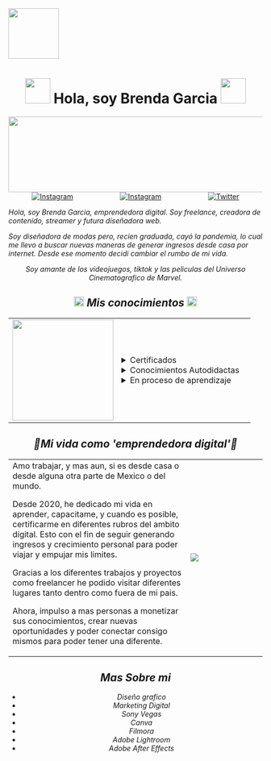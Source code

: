 <img src="https://media2.giphy.com/media/9RmTjLJVakEfDd9CIH/giphy.gif?cid=a267dfa3l15panbxg9worir74sunmdqzdvwb7qiu1xwilo8l&rid=giphy.gif&ct=s" align-item="center" width=100>
<h1 align="center">
<img src="https://media.giphy.com/media/jqxCTPDlYhfuHGIJQ5/giphy.gif" width="50" > Hola, soy Brenda Garcia <img src="https://media.giphy.com/media/jqxCTPDlYhfuHGIJQ5/giphy.gif" width="50"></h1>

<img src="https://64.media.tumblr.com/e7cb6bbdead5e0e38406590b7c32691f/ba03808b4fe5c833-97/s1280x1920/e4dedc3c8f8400595ad1f21b8cb6f8be727178c0.gifv" height="150" width="650" align="center">

<div align=center style="display:flex; justify-content: space-around">
  <a href="https://www.youtube.com/channel/UCaDwCEV6J3vdsL44t3L_WWw"><img alt="Instagram" src="https://img.shields.io/static/v1?style=for-the-badge&message=My Website&color=55B500&logo=airplayvideo&logoColor=FFFFFF&label=" /></a>
  <a href="https://www.instagram.com/danverbren/"><img alt="Instagram" src="https://img.shields.io/static/v1?style=for-the-badge&message=Instagram&color=C837AC&logo=Instagram&logoColor=FFFFFF&label=" /></a>
  <a href="https://twitter.com/danverbren"><img src="https://img.shields.io/static/v1?style=for-the-badge&message=Twitter&color=000000&logo=x&logoColor=FFFFFF&label=" alt="Twitter" /></a>
</div>


<p><em align="center"> Hola, soy Brenda Garcia, emprendedora digital.
Soy freelance, creadora de contenido, streamer y futura diseñadora web.

<em align="center">Soy diseñadora de modas pero, recien graduada, cayó la pandemia, lo cual me llevo a buscar nuevas maneras de generar ingresos desde casa por internet. Desde ese momento decidi cambiar el rumbo de mi vida.

Soy amante de los videojuegos, tiktok y las peliculas del Universo Cinematografico de Marvel.

<h2><img src="https://media3.giphy.com/media/WUUeVAah1sKFJVgMO9/giphy.gif" width="20"> Mis conocimientos <img src="https://media3.giphy.com/media/WUUeVAah1sKFJVgMO9/giphy.gif" width="20"></h2>

<table>
<tr>
<td width="45%"">
<img src="https://media2.giphy.com/media/kbX7QEq9ziSfks5XLq/giphy.gif?cid=6c09b95275ibtl6nacqdiv0rrjgetc8uylef6jkr21goxvxm&ep=v1_internal_gif_by_id&rid=giphy.gif&ct=s" width=200>
</td>
<td width="55%">
<details>
  <summary>Certificados</summary>

<kbd><img src="https://idiomaslynx.co/wp-content/uploads/2020/08/FCE-examen-de-ingles-escuela-de-idiomas-LYNX.png" width= 50> [![My Skills](https://skillicons.dev/icons?i=ai,ps&theme=light)](https://skillicons.dev)</kbd>


</details>
<details>
  <summary>Conocimientos Autodidactas</summary>

<kbd>[![My Skills](https://skillicons.dev/icons?i=ae,au,discord,gmail,instagram,linkedin,pr,notion&theme=light)](https://skillicons.dev)</kbd>

</details>

<details>
  <summary>En proceso de aprendizaje</summary>

<kbd>[![My Skills](https://skillicons.dev/icons?i=aws,git,github,html,java,js,py&theme=light)](https://skillicons.dev)</kbd>

</details>
</td>
</td>
</tr>
</table>
<h2>🌸Mi vida como 'emprendedora digital'🌸</h2>

<table>
<tr>
<td width="70%"">
Amo trabajar, y mas aun, si es desde casa o desde alguna otra parte de Mexico o del mundo.

Desde 2020, he dedicado mi vida en aprender, capacitame, y cuando es posible, certificarme en diferentes rubros del ambito digital. Esto con el fin de seguir generando ingresos y crecimiento personal para poder viajar y empujar mis limites.

Gracias a los diferentes trabajos y proyectos como freelancer he podido visitar diferentes lugares tanto dentro como fuera de mi pais.

Ahora, impulso a mas personas a monetizar sus conocimientos, crear nuevas oportunidades y poder conectar consigo mismos para poder tener una diferente.
</td>
<td width="30%">
<img src="https://i.ytimg.com/vi/mgqzy-K2R3U/oardefault.jpg?sqp=-oaymwEYCJUDENAFSFqQAgHyq4qpAwcIARUAAIhC&rs=AOn4CLCQ9SBLZnv-mHCZs2Vu8954900eTw">
</td>

</table>

<h2>Mas Sobre mi</h2>

* Diseño grafico
* Marketing Digital
* Sony Vegas
* Canva
* Filmora
* Adobe Lightroom
* Adobe After Effects